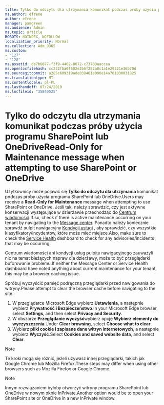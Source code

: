 ```yaml
---
title: Tylko do odczytu dla utrzymania komunikat podczas próby użycia programu SharePoint lub OneDrive
ms.author: efrene
author: efrene
manager: pamgreen
ms.audience: Admin
ms.topic: article
ROBOTS: NOINDEX, NOFOLLOW
localization_priority: Normal
ms.collection: Adm_O365
ms.custom:
- "127"
- "128"
ms.assetid: de7b6877-f3f9-4402-8072-c73783aaccaa
ms.openlocfilehash: cc232fba6f502e2b6f282a8c1a1e29221e36b70d
ms.sourcegitcommit: a285c609319ade038461e090e14a701830031825
ms.translationtype: MT
ms.contentlocale: pl-PL
ms.lasthandoff: 07/24/2019
ms.locfileid: "35840525"
---
```

# <a name="read-only-for-maintenance-message-when-attempting-to-use-sharepoint-or-onedrive"></a><span data-ttu-id="4be39-102">Tylko do odczytu dla utrzymania komunikat podczas próby użycia programu SharePoint lub OneDrive</span><span class="sxs-lookup"><span data-stu-id="4be39-102">Read-Only for Maintenance message when attempting to use SharePoint or OneDrive</span></span>

<span data-ttu-id="4be39-103">Użytkownicy może pojawić się **Tylko do odczytu dla utrzymania** komunikat podczas próby użycia programu SharePoint lub OneDrive.</span><span class="sxs-lookup"><span data-stu-id="4be39-103">Users may receive a **Read-Only for Maintenance** message when attempting to use SharePoint or OneDrive.</span></span>  <span data-ttu-id="4be39-104">Jeśli tak, należy sprawdzić, czy jest aktywne konserwacji występujące w dzierżawie przechodząc do [Centrum wiadomości](https://portal.office.com/adminportal/home#/MessageCenter).</span><span class="sxs-lookup"><span data-stu-id="4be39-104">If so, check if there is active maintenance occurring on your tenant by navigating to the [Message center](https://portal.office.com/adminportal/home#/MessageCenter).</span></span> <span data-ttu-id="4be39-105">Ponadto należy koniecznie sprawdź pulpit nawigacyjny [Kondycji usługi](https://portal.office.com/adminportal/home#/servicehealth) , aby sprawdzić, czy wszystkie klasyfikatory/incydentów, które może mieć miejsce.</span><span class="sxs-lookup"><span data-stu-id="4be39-105">Also, make sure to check the [Service Health](https://portal.office.com/adminportal/home#/servicehealth) dashboard to check for any advisories/incidents that may be occurring.</span></span>

<span data-ttu-id="4be39-106">Centrum wiadomości ani kondycji usług pulpitu nawigacyjnego zauważyli nic na temat bieżących napraw dla dzierżawy, może to być przeglądarki buforowanie problemu.</span><span class="sxs-lookup"><span data-stu-id="4be39-106">If neither the Message Center or Service Health dashboard have noted anything about current maintenance for your tenant, this may be a browser caching issue.</span></span>

<span data-ttu-id="4be39-107">Spróbuj wyczyścić pamięć podręczną przeglądarki przed nawigowania do witryny.</span><span class="sxs-lookup"><span data-stu-id="4be39-107">Please attempt to clear the browser cache before navigating to the site.</span></span>

1. <span data-ttu-id="4be39-108">W przeglądarce Microsoft Edge wybierz **Ustawienia**, a następnie wybierz **Prywatność i Bezpieczeństwo**.</span><span class="sxs-lookup"><span data-stu-id="4be39-108">In your Microsoft Edge browser, select **Settings**, and then select **Privacy and Security**.</span></span>
2. <span data-ttu-id="4be39-109">W obszarze **Przeglądanie wyczyść**wybierz opcję **Wybierz elementy do wyczyszczenia**.</span><span class="sxs-lookup"><span data-stu-id="4be39-109">Under **Clear browsing**, select **Choose what to clear**.</span></span>
3. <span data-ttu-id="4be39-110">Wybierz **pliki cookie i zapisane dane witryn internetowych**, a następnie wybierz **Wyczyść**.</span><span class="sxs-lookup"><span data-stu-id="4be39-110">Select **Cookies and saved website data**, and select **Clear**.</span></span>

>[!Note] 
> <span data-ttu-id="4be39-111">Te kroki mogą się różnić, jeżeli używasz innej przeglądarki, takich jak Google Chrome lub Mozilla Firefox.</span><span class="sxs-lookup"><span data-stu-id="4be39-111">These steps may differ when using other browsers such as Mozilla Firefox or Google Chrome.</span></span>

>[!Note] 
> <span data-ttu-id="4be39-112">Innym rozwiązaniem byłoby otworzyć witryny programu SharePoint lub OneDrive w nowym oknie InPrivate.</span><span class="sxs-lookup"><span data-stu-id="4be39-112">Another option would be to open your SharePoint site or OneDrive in a new InPrivate window.</span></span>